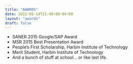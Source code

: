 ```yaml
---
title: "AWARDS"
date: 2022-05-14T21:40:08-04:00
layout: "awards"
draft: false
---
```


<ul>
<li>SANER 2015 Google/SAP Award</li>
<li>MSR 2015 Best Presentation Award</li>
<li>People’s First Scholarship, Harbin Institute of Technology</li>
<li>Merit Student, Harbin Institute of Technology</li>
<li>And a bunch of stuff at school... or like last life.</li>
</ul>
